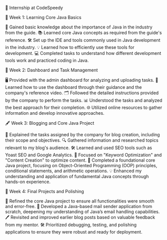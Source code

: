 🚀 Internship at CodeSpeedy

📅 Week 1: Learning Core Java Basics

📝 Gained basic knowledge about the importance of Java in the industry from the guide.
📚 Learned core Java concepts as required from the guide's reference.
🛠️ Set up the IDE and tools commonly used in Java development in the industry.
💡 Learned how to efficiently use these tools for development.
💻 Completed tasks to understand how different development tools work and practiced coding in Java.


📅 Week 2: Dashboard and Task Management

🖥️ Provided with the admin dashboard for analyzing and uploading tasks.
🎥 Learned how to use the dashboard through their guidance and the company's reference video.
🗂️ Followed the detailed instructions provided by the company to perform the tasks.
📊 Understood the tasks and analyzed the best approach for their completion.
🌐 Utilized online resources to gather information and develop innovative approaches.


🖋️ Week 3: Blogging and Core Java Project

📑 Explained the tasks assigned by the company for blog creation, including their scope and objectives.
🔍 Gathered information and researched topics relevant to my blog's audience.
🛠️ Learned and used SEO tools such as Yoast SEO and Google Analytics.
🔑 Focused on "Keyword Optimization" and "Content Creation" to optimize content.
🚀 Completed a foundational core Java project, focusing on Object-Oriented Programming (OOP) principles, conditional statements, and arithmetic operations.
💡 Enhanced my understanding and application of fundamental Java concepts through hands-on experience.


📅 Week 4: Final Projects and Polishing

🔧 Refined the core Java project to ensure all functionalities were smooth and error-free.
📧 Developed a Java-based mail sender application from scratch, deepening my understanding of Java’s email handling capabilities.
🖊️ Revisited and improved earlier blog posts based on valuable feedback from my mentor.
🛠️ Prioritized debugging, testing, and polishing applications to ensure they were robust and ready for deployment.